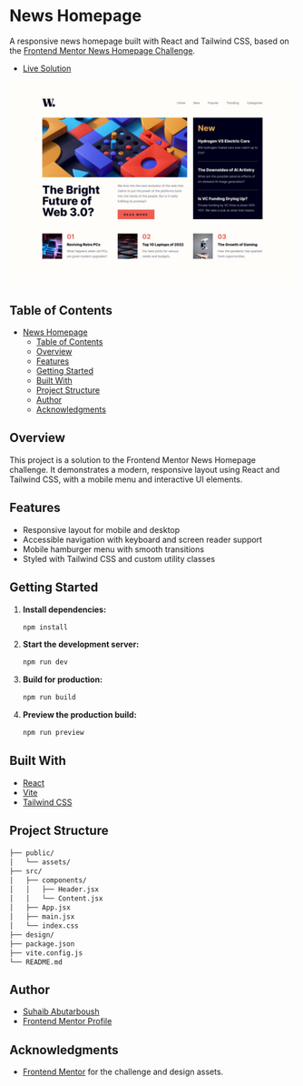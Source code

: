 # News Homepage

A responsive news homepage built with React and Tailwind CSS, based on the [Frontend Mentor News Homepage Challenge](https://www.frontendmentor.io/challenges/news-homepage-H6SWTa1MFl).

- [Live Solution](https://sage-raindrop-dc5cfe.netlify.app/)


![Design preview for the News homepage coding challenge](design/desktop-design.jpg)

## Table of Contents

- [News Homepage](#news-homepage)
  - [Table of Contents](#table-of-contents)
  - [Overview](#overview)
  - [Features](#features)
  - [Getting Started](#getting-started)
  - [Built With](#built-with)
  - [Project Structure](#project-structure)
  - [Author](#author)
  - [Acknowledgments](#acknowledgments)

## Overview

This project is a solution to the Frontend Mentor News Homepage challenge. It demonstrates a modern, responsive layout using React and Tailwind CSS, with a mobile menu and interactive UI elements.

## Features

- Responsive layout for mobile and desktop
- Accessible navigation with keyboard and screen reader support
- Mobile hamburger menu with smooth transitions
- Styled with Tailwind CSS and custom utility classes

## Getting Started

1. **Install dependencies:**
   ```sh
   npm install
   ```

2. **Start the development server:**
   ```sh
   npm run dev
   ```

3. **Build for production:**
   ```sh
   npm run build
   ```

4. **Preview the production build:**
   ```sh
   npm run preview
   ```

## Built With

- [React](https://react.dev/)
- [Vite](https://vitejs.dev/)
- [Tailwind CSS](https://tailwindcss.com/)

## Project Structure

```
├── public/
│   └── assets/
├── src/
│   ├── components/
│   │   ├── Header.jsx
│   │   └── Content.jsx
│   ├── App.jsx
│   ├── main.jsx
│   └── index.css
├── design/
├── package.json
├── vite.config.js
└── README.md
```

## Author

- [Suhaib Abutarboush](https://github.com/starboush-t)
- [Frontend Mentor Profile](https://www.frontendmentor.io/profile/starboush-t)

## Acknowledgments

- [Frontend Mentor](https://www.frontendmentor.io/) for the challenge and design assets.
